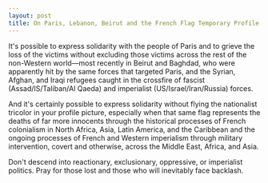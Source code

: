 ```yaml
---
layout: post
title: On Paris, Lebanon, Beirut and the French Flag Temporary Profile Picture
---
```


It's possible to express solidarity with the people of Paris and to grieve the loss of the victims without excluding those victims across the rest of the non-Western world—most recently in Beirut and Baghdad, who were apparently hit by the same forces that targeted Paris, and the Syrian, Afghan, and Iraqi refugees caught in the crossfire of fascist (Assad/IS/Taliban/Al Qaeda) and imperialist (US/Israel/Iran/Russia) forces.

And it's certainly possible to express solidarity without flying the nationalist tricolor in your profile picture, especially when that same flag represents the deaths of far more innocents through the historical processes of French colonialism in North Africa, Asia, Latin America, and the Caribbean and the ongoing processes of French and Western imperialism through military intervention, covert and otherwise, across the Middle East, Africa, and Asia.

Don't descend into reactionary, exclusionary, oppressive, or imperialist politics. Pray for those lost and those who will inevitably face backlash.
